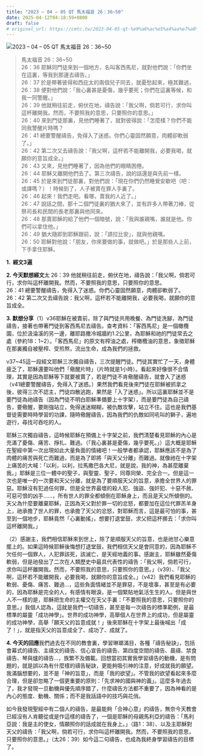 ```yaml
---
title: "2023 – 04 – 05 QT 馬太福音 26：36~50"
date: 2025-04-12T04:18:59+0800
draft: false
# original_url: https://cmtc.tw/2023-04-05-qt-%e9%a6%ac%e5%a4%aa%e7%a6%8f%e9%9f%b3-26%ef%bc%9a3650
---
```


![2023 – 04 – 05 QT 馬太福音 26：36~50](/images/qt.jpg  "2023 – 04 – 05 QT 馬太福音 26：36~50")

> 馬太福音 26：36~50  
> 26：36 耶穌同門徒來到一個地方，名叫客西馬尼，就對他們說：「你們坐在這裏，等我到那邊去禱告。」  
> 26：37 於是帶著彼得和西庇太的兩個兒子同去，就憂愁起來，極其難過，  
> 26：38 便對他們說：「我心裏甚是憂傷，幾乎要死；你們在這裏等候，和我一同警醒。」  
> 26：39 他就稍往前走，俯伏在地，禱告說：「我父啊，倘若可行，求你叫這杯離開我。然而，不要照我的意思，只要照你的意思。」  
> 26：40 來到門徒那裏，見他們睡著了，就對彼得說：「怎麼樣？你們不能同我警醒片時嗎？  
> 26：41 總要警醒禱告，免得入了迷惑。你們心靈固然願意，肉體卻軟弱了。」  
> 26：42 第二次又去禱告說：「我父啊，這杯若不能離開我，必要我喝，就願你的意旨成全。」  
> 26：43 又來，見他們睡著了，因為他們的眼睛困倦。  
> 26：44 耶穌又離開他們去了。第三次禱告，說的話還是與先前一樣。  
> 26：45 於是來到門徒那裏，對他們說：「現在你們仍然睡覺安歇吧（吧：或譯嗎？）！時候到了，人子被賣在罪人手裏了。  
> 26：46 起來！我們走吧。看哪，賣我的人近了。」  
> 26：47 說話之間，那十二個門徒裏的猶大來了，並有許多人帶著刀棒，從祭司長和民間的長老那裏與他同來。  
> 26：48 那賣耶穌的給了他們一個暗號，說：「我與誰親嘴，誰就是他。你們可以拿住他。」  
> 26：49 猶大隨即到耶穌跟前，說：「請拉比安」，就與他親嘴。  
> 26：50 耶穌對他說：「朋友，你來要做的事，就做吧。」於是那些人上前，下手拿住耶穌。

**1.  經文3遍**

**2. 今天默想經文**太 26：39 他就稍往前走，俯伏在地，禱告說：「我父啊，倘若可行，求你叫這杯離開我。然而，不要照我的意思，只要照你的意思。  
26：41 總要警醒禱告，免得入了迷惑。你們心靈固然願意，肉體卻軟弱了。  
26：42 第二次又去禱告說：我父啊，這杯若不能離開我，必要我喝，就願你的意旨成全。

**3. 默想分享**（1）v36耶穌在被賣前，除了與門徒共用晚餐、為門徒洗腳，為門徒禱告，接著也帶著門徒到客西馬尼去禱告。查考資料：「客西馬尼」是一個橄欖園，位於汲淪溪的另一邊，離耶路撒冷城牆約1.2公里，為耶穌和祂的門徒常去之處（參約18：1~2）。「客西馬尼」的原文有榨油之處，榨橄欖油的意思，象徵耶穌在那裏獨自被壓榨、受煎熬，流出生命，成為我們的拯救。

v37~45這一段經文耶穌三次獨自禱告，三次提醒門徒。門徒其實忙了一天，身體疲乏了，耶穌還要叫他們「儆醒片時」（片時就是1小時）。看起來好像很不合情理，其實是因為耶穌等下就要被賣了，若是門徒不肯儆醒禱告，就會入了迷惑（v41總要警醒禱告，免得入了迷惑。）果然我們看見後來門徒在耶穌被抓拿之後，彼得三次不認主，門徒四散逃跑，果然是「入了迷惑」。所以這裏耶穌並不是要門徒為祂禱告（因為門徒不明白耶穌準備要上十字架），而是要門徒為自己禱告，要儆醒，要剛強站立，免得迷迷糊糊，被仇敵攻擊，站立不住。這也是我們基督徒需要時時學習的功課，隨時儆醒禱告，因為我們的仇敵如同吼叫的獅子，遍地遊行，尋找可吞吃的人。

耶穌三次獨自禱告，這時候耶穌在預備上十字架之前，我們清楚看見耶穌的內心是充滿了憂傷、痛苦、掙扎、難過。（「我心裏甚是憂傷，幾乎要死。」）這大概是耶穌在聖經中第一次出現如此大量負面的情緒吧！一般學者都承認，耶穌應該不是為了肉體的痛苦與死亡而難過，而是為了即將「與天父分離」而難過。就像祂在十字架上痛苦的大喊：「以利，以利，拉馬撒巴各大尼，就是說，我的神，為甚麼離棄我。」耶穌是三位一體中的聖子，與聖靈、聖子，同尊同榮、完全合一。但是這一次也是唯一的一次要和天父分離，就是為了要順服天父的旨意，承擔全世界人的罪惡。耶穌沒有犯過任何罪，但是全世界最壞的殺人犯、強盜、強奸犯、十惡不赦、可惡可恨的凶手……，所有世人的罪全都傾倒在耶穌身上，而且是天父所傾倒的。天父為什麼要離棄耶穌，正因為天父對於罪一切的忿怒，都要加在這位代罪羔羊身上，祂承擔了世人的罪，也承擔了天父的忿怒，對耶穌而言，這是最可怕的事，甚至到一個地步，耶穌竟然「心裏動搖」，想要打退堂鼓，求父把這杯挪去：「求你叫這杯離開我。」

（2）感謝主，我們相信耶穌來到世上，除了是順服天父的旨意，也是祂甘心樂意擺上的。如果這時候耶穌後悔想打退堂鼓，我們相信天父是會同意的，因為耶穌不欠任何一個罪人，人犯罪該死，該滅亡，是天經地義的事。感謝主，耶穌雖然憂傷軟弱，但是祂發出了二次在人類歷史中最具代表性的禱告：「我父啊，倘若可行，求你叫這杯離開我。然而，不要照我的意思，只要照你的意思。」（v39）、「我父啊，這杯若不能離開我，必要我喝，就願你的意旨成全。」（v42）我們看見耶穌的軟弱、憂傷、痛苦、難過…，這些負面情緒並不是罪惡，不是壞事，甚至是有必要的，因為耶穌是完全的人，有感情有眼淚，是一個緊貼地氣活生生的人。但是與世人不一樣的是，耶穌把生命的主權交在天父手裏：「不要照我的意思，只要照你的意思。」我個人認為，這就是我們一切禱告，甚至是每一次禱告的標準範例，是最標準的屬靈「成功神學」。世界的成功神學，高舉個人在世界上的成功，但是屬靈的成功神學，高舉「願天父的旨意成就！」後來耶穌在十字架上最後喊出「成了！」，就是指天父的旨意成全了、成功了、成就了。

**4. 今天的回應**我們過去在不同的教會裏，學習琳瑯滿目，各種「禱告秘訣」，包括會幕式的禱告、主禱文的禱告、信心宣告的禱告、第四度空間的禱告、晨禱、禁食禱告、琴與爐的禱告…，族繁不及備載。回想當初其實我學習禱告的動機，是有問題的，就是誤以為有什麼樣的禱告秘訣，更能夠吸引神的注意，好成就我的願望。我滿腦想要的，並不是「神的旨意」，而是「我的欲望」。不管我的欲望看起來多麼合理，但是卻忽略了一個更重要的原則：「先求神的國與神的義」。這麼多年過去了，我才發現一旦動機與優先順序錯了，什麼禱告方法都不重要了，因為神看的是內心的態度、動機、關係；而不是我話語中的技巧與花俏。

如今我發現聖經中有二個人的禱告，是最能夠「合神心意」的禱告，無奈今天教會已經沒有人肯聽從或是作這樣的禱告了，一個是耶穌的母親馬利亞的禱告：「馬利亞說：我是主的使女，情願照你的話成就在我身上。」（路1：38）、以及主耶穌對天父的禱告：「我父啊，倘若可行，求你叫這杯離開我。然而，不要照我的意思，只要照你的意思。」（太26：39）如今這二句禱告，也成為我終身學習禱告的目標了。